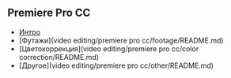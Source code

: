 ## Premiere Pro CC

- [Интро](video_editing/premiere_pro_cc/intro/README.md)
- [Футажи](video editing/premiere pro cc/footage/README.md)
- [Цветокоррекция](video editing/premiere pro cc/color correction/README.md)
- [Другое](video editing/premiere pro cc/other/README.md)